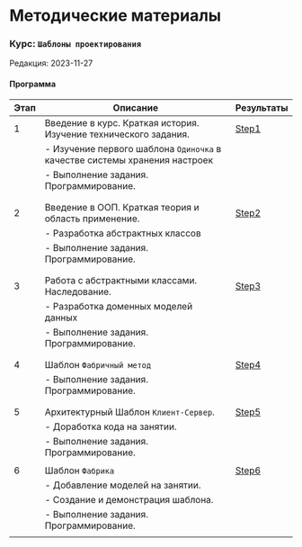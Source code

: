 # Методические материалы
### Курс: `Шаблоны проектирования`
Редакция: 2023-11-27

#### Программа
| Этап      |   Описание                                                   | Результаты                     |
|-----------|--------------------------------------------------------------|--------------------------------|
| 1         | Введение в курс. Краткая история. Изучение технического задания. | [Step1](./Step1)           |
|           |  - Изучение первого шаблона `Одиночка`  в качестве системы хранения настроек |                |
|           |  - Выполнение задания. Программирование.                     |                                |
|           |                                                              |                                |
| | | |
| 2         | Введение в ООП. Краткая  теория и область применение.        | [Step2](./Step2)               |
|           |  - Разработка абстрактных классов                            |                                |
|           |  - Выполнение задания. Программирование.                     |                                |
|           |                                                              |                                |
| | | | 
| 3         | Работа с абстрактными классами. Наследование.                | [Step3](./Step3)               |
|           |  - Разработка доменных моделей данных                        |                                |
|           |  - Выполнение задания. Программирование.                     |                                |
|           |                                                              |                                |
| | | | 
| 4         | Шаблон `Фабричный метод`                                     | [Step4](./Step4)               |
|           |  - Выполнение задания. Программирование.                     |                                |
|           |                                                              |                                |
| | | | 
| 5         | Архитектурный Шаблон `Клиент-Сервер`.                        | [Step5](./Step5)               |
|           |  - Доработка кода на занятии.                                |                                |
|           |  - Выполнение задания. Программирование.                     |                                | 
|           |                                                              |                                | 
| 6         | Шаблон `Фабрика`                                             | [Step6](./Step6)               |
|           |  - Добавление моделей на занятии.                            |                                |
|           |  - Создание и  демонстрация шаблона.                         |                                |
|           |  - Выполнение задания. Программирование.                     |                                |
| | | |


              
 



